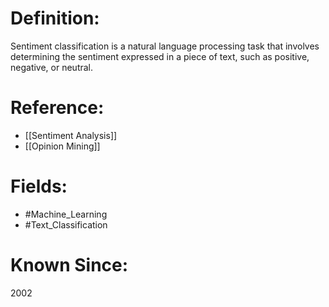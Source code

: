 

# Definition:
Sentiment classification is a natural language processing task that involves determining the sentiment expressed in a piece of text, such as positive, negative, or neutral.

# Reference:
- [[Sentiment Analysis]]
- [[Opinion Mining]]

# Fields: 
- #Machine_Learning
- #Text_Classification

# Known Since:
2002

